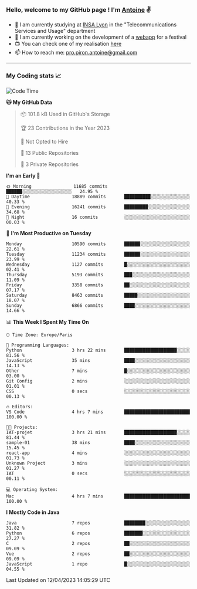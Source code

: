 ### Hello, welcome to my GitHub page ! I'm [Antoine](https://github.com/AntoinePiron) ✌️

- 🌱 I am currently studying at [INSA Lyon](https://www.insa-lyon.fr) in the "Telecommunications Services and Usage" department
- 🔭 I am currently working on the development of a [webapp](https://github.com/24HeuresINSA/Overbookd) for a festival
- 📺 You can check one of my realisation [here](https://astustc.fr)
- 📫 How to reach me: [pro.piron.antoine@gmail.com](mailto:pro.piron.antoine@gmail.com)

---

### My Coding stats 📈
<!--START_SECTION:waka-->
![Code Time](http://img.shields.io/badge/Code%20Time-73%20hrs%2050%20mins-blue)

**🐱 My GitHub Data** 

> 📦 101.8 kB Used in GitHub's Storage 
 > 
> 🏆 23 Contributions in the Year 2023
 > 
> 🚫 Not Opted to Hire
 > 
> 📜 13 Public Repositories 
 > 
> 🔑 3 Private Repositories 
 > 
**I'm an Early 🐤** 

```text
🌞 Morning                11685 commits       ██████░░░░░░░░░░░░░░░░░░░   24.95 % 
🌆 Daytime                18889 commits       ██████████░░░░░░░░░░░░░░░   40.33 % 
🌃 Evening                16241 commits       █████████░░░░░░░░░░░░░░░░   34.68 % 
🌙 Night                  16 commits          ░░░░░░░░░░░░░░░░░░░░░░░░░   00.03 % 
```
📅 **I'm Most Productive on Tuesday** 

```text
Monday                   10590 commits       ██████░░░░░░░░░░░░░░░░░░░   22.61 % 
Tuesday                  11234 commits       ██████░░░░░░░░░░░░░░░░░░░   23.99 % 
Wednesday                1127 commits        █░░░░░░░░░░░░░░░░░░░░░░░░   02.41 % 
Thursday                 5193 commits        ███░░░░░░░░░░░░░░░░░░░░░░   11.09 % 
Friday                   3358 commits        ██░░░░░░░░░░░░░░░░░░░░░░░   07.17 % 
Saturday                 8463 commits        █████░░░░░░░░░░░░░░░░░░░░   18.07 % 
Sunday                   6866 commits        ████░░░░░░░░░░░░░░░░░░░░░   14.66 % 
```


📊 **This Week I Spent My Time On** 

```text
🕑︎ Time Zone: Europe/Paris

💬 Programming Languages: 
Python                   3 hrs 22 mins       ████████████████████░░░░░   81.56 % 
JavaScript               35 mins             ████░░░░░░░░░░░░░░░░░░░░░   14.13 % 
Other                    7 mins              █░░░░░░░░░░░░░░░░░░░░░░░░   03.00 % 
Git Config               2 mins              ░░░░░░░░░░░░░░░░░░░░░░░░░   01.01 % 
CSS                      0 secs              ░░░░░░░░░░░░░░░░░░░░░░░░░   00.13 % 

🔥 Editors: 
VS Code                  4 hrs 7 mins        █████████████████████████   100.00 % 

🐱‍💻 Projects: 
IAT-projet               3 hrs 21 mins       ████████████████████░░░░░   81.44 % 
sample-01                38 mins             ████░░░░░░░░░░░░░░░░░░░░░   15.45 % 
react-app                4 mins              ░░░░░░░░░░░░░░░░░░░░░░░░░   01.73 % 
Unknown Project          3 mins              ░░░░░░░░░░░░░░░░░░░░░░░░░   01.27 % 
IAT                      0 secs              ░░░░░░░░░░░░░░░░░░░░░░░░░   00.11 % 

💻 Operating System: 
Mac                      4 hrs 7 mins        █████████████████████████   100.00 % 
```

**I Mostly Code in Java** 

```text
Java                     7 repos             ████████░░░░░░░░░░░░░░░░░   31.82 % 
Python                   6 repos             ███████░░░░░░░░░░░░░░░░░░   27.27 % 
C                        2 repos             ██░░░░░░░░░░░░░░░░░░░░░░░   09.09 % 
Vue                      2 repos             ██░░░░░░░░░░░░░░░░░░░░░░░   09.09 % 
JavaScript               1 repo              █░░░░░░░░░░░░░░░░░░░░░░░░   04.55 % 
```




 Last Updated on 12/04/2023 14:05:29 UTC
<!--END_SECTION:waka-->

